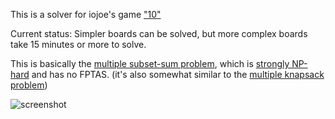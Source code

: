 This is a solver for iojoe's game ["10"](https://play.google.com/store/apps/details?id=air.com.iojoe.A10)

Current status: Simpler boards can be solved, but more complex boards take 15 minutes or more to solve.

This is basically the [multiple subset-sum problem](https://en.wikipedia.org/wiki/Knapsack_problem#Subset-sum_problem), which is [strongly NP-hard](https://en.wikipedia.org/wiki/Strongly_NP-complete) and has no FPTAS.  (it's also somewhat similar to the [multiple knapsack problem](https://en.wikipedia.org/wiki/Knapsack_problem#Multiple_knapsack_problem))

![screenshot](http://deenewcum.github.io/iojoe10_solver/iojoe10_solver.png)
